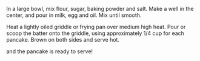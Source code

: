 
In a large bowl, mix flour, sugar, baking powder and salt. Make a well in the center, and pour in milk, egg and oil. Mix until smooth.

Heat a lightly oiled griddle or frying pan over medium high heat. Pour or scoop the batter onto the griddle, using approximately 1/4 cup for each pancake. Brown on both sides and serve hot.

and the pancake is ready to serve!